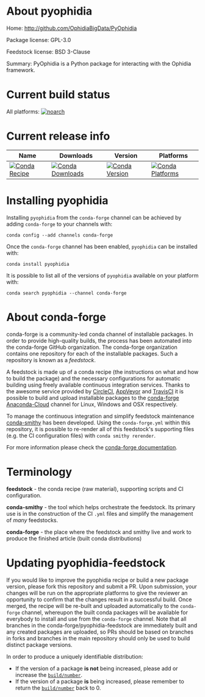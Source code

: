 About pyophidia
===============

Home: http://github.com/OphidiaBigData/PyOphidia

Package license: GPL-3.0

Feedstock license: BSD 3-Clause

Summary: PyOphidia is a Python package for interacting with the Ophidia framework.



Current build status
====================

All platforms:
[![noarch](https://img.shields.io/circleci/project/github/conda-forge/pyophidia-feedstock/master.svg?label=noarch)](https://circleci.com/gh/conda-forge/pyophidia-feedstock)

Current release info
====================

| Name | Downloads | Version | Platforms |
| --- | --- | --- | --- |
| [![Conda Recipe](https://img.shields.io/badge/recipe-pyophidia-green.svg)](https://anaconda.org/conda-forge/pyophidia) | [![Conda Downloads](https://img.shields.io/conda/dn/conda-forge/pyophidia.svg)](https://anaconda.org/conda-forge/pyophidia) | [![Conda Version](https://img.shields.io/conda/vn/conda-forge/pyophidia.svg)](https://anaconda.org/conda-forge/pyophidia) | [![Conda Platforms](https://img.shields.io/conda/pn/conda-forge/pyophidia.svg)](https://anaconda.org/conda-forge/pyophidia) |

Installing pyophidia
====================

Installing `pyophidia` from the `conda-forge` channel can be achieved by adding `conda-forge` to your channels with:

```
conda config --add channels conda-forge
```

Once the `conda-forge` channel has been enabled, `pyophidia` can be installed with:

```
conda install pyophidia
```

It is possible to list all of the versions of `pyophidia` available on your platform with:

```
conda search pyophidia --channel conda-forge
```


About conda-forge
=================

conda-forge is a community-led conda channel of installable packages.
In order to provide high-quality builds, the process has been automated into the
conda-forge GitHub organization. The conda-forge organization contains one repository
for each of the installable packages. Such a repository is known as a *feedstock*.

A feedstock is made up of a conda recipe (the instructions on what and how to build
the package) and the necessary configurations for automatic building using freely
available continuous integration services. Thanks to the awesome service provided by
[CircleCI](https://circleci.com/), [AppVeyor](http://www.appveyor.com/)
and [TravisCI](https://travis-ci.org/) it is possible to build and upload installable
packages to the [conda-forge](https://anaconda.org/conda-forge)
[Anaconda-Cloud](http://docs.anaconda.org/) channel for Linux, Windows and OSX respectively.

To manage the continuous integration and simplify feedstock maintenance
[conda-smithy](http://github.com/conda-forge/conda-smithy) has been developed.
Using the ``conda-forge.yml`` within this repository, it is possible to re-render all of
this feedstock's supporting files (e.g. the CI configuration files) with ``conda smithy rerender``.

For more information please check the [conda-forge documentation](https://conda-forge.org/docs/).

Terminology
===========

**feedstock** - the conda recipe (raw material), supporting scripts and CI configuration.

**conda-smithy** - the tool which helps orchestrate the feedstock.
                   Its primary use is in the construction of the CI ``.yml`` files
                   and simplify the management of *many* feedstocks.

**conda-forge** - the place where the feedstock and smithy live and work to
                  produce the finished article (built conda distributions)


Updating pyophidia-feedstock
============================

If you would like to improve the pyophidia recipe or build a new
package version, please fork this repository and submit a PR. Upon submission,
your changes will be run on the appropriate platforms to give the reviewer an
opportunity to confirm that the changes result in a successful build. Once
merged, the recipe will be re-built and uploaded automatically to the
`conda-forge` channel, whereupon the built conda packages will be available for
everybody to install and use from the `conda-forge` channel.
Note that all branches in the conda-forge/pyophidia-feedstock are
immediately built and any created packages are uploaded, so PRs should be based
on branches in forks and branches in the main repository should only be used to
build distinct package versions.

In order to produce a uniquely identifiable distribution:
 * If the version of a package **is not** being increased, please add or increase
   the [``build/number``](http://conda.pydata.org/docs/building/meta-yaml.html#build-number-and-string).
 * If the version of a package **is** being increased, please remember to return
   the [``build/number``](http://conda.pydata.org/docs/building/meta-yaml.html#build-number-and-string)
   back to 0.